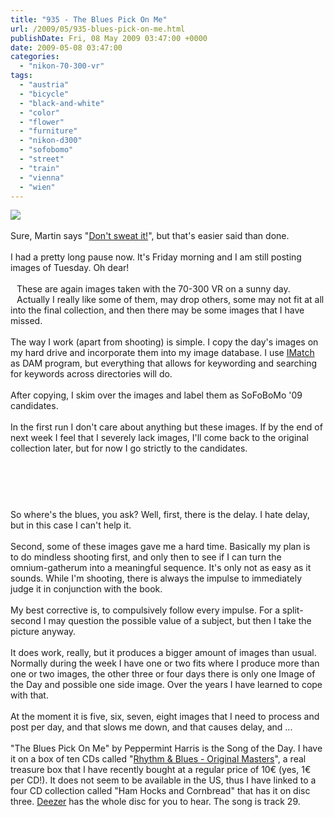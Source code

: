```yaml
---
title: "935 - The Blues Pick On Me"
url: /2009/05/935-blues-pick-on-me.html
publishDate: Fri, 08 May 2009 03:47:00 +0000
date: 2009-05-08 03:47:00
categories: 
  - "nikon-70-300-vr"
tags: 
  - "austria"
  - "bicycle"
  - "black-and-white"
  - "color"
  - "flower"
  - "furniture"
  - "nikon-d300"
  - "sofobomo"
  - "street"
  - "train"
  - "vienna"
  - "wien"
---
```

<a href="https://d25zfm9zpd7gm5.cloudfront.net/1200x1200/2009/20090505_161628_ps.jpg" target="_blank"><img src="https://d25zfm9zpd7gm5.cloudfront.net/0600x0600/2009/20090505_161628_ps.jpg"/></a><br/><br/><a href="https://d25zfm9zpd7gm5.cloudfront.net/1200x1200/2009/20090505_064730_ps.jpg" target="_blank"><img alt="" border="0" src="https://d25zfm9zpd7gm5.cloudfront.net/0150x0150/2009/20090505_064730_ps.jpg" style="margin: 10pt 10px 10px 0pt; float: right;"/></a> Sure, Martin says "<a href="http://doonster.blogspot.com/2009/05/sofobomo-dont-sweat-it.html" target="_blank">Don't sweat it!</a>", but that's easier said than done. <br/><br/>I had a pretty long pause now. It's Friday morning and I am still posting images of Tuesday. Oh dear!<br/><br/><a href="https://d25zfm9zpd7gm5.cloudfront.net/1200x1200/2009/20090505_064749_ps.jpg" target="_blank"><img alt="" border="0" src="https://d25zfm9zpd7gm5.cloudfront.net/0150x0150/2009/20090505_064749_ps.jpg" style="margin: 10pt 10px 10px 0pt; float: left;"/></a> These are again images taken with the 70-300 VR on a sunny day. Actually I really like some of them, may drop others, some may not fit at all into the final collection, and then there may be some images that I have missed.<br/><br/><a href="https://d25zfm9zpd7gm5.cloudfront.net/1200x1200/2009/20090505_065736_ps.jpg" target="_blank"><img alt="" border="0" src="https://d25zfm9zpd7gm5.cloudfront.net/0150x0150/2009/20090505_065736_ps.jpg" style="margin: 10pt 10px 10px 0pt; float: right;"/></a> The way I work (apart from shooting) is simple. I copy the day's images on my hard drive and incorporate them into my image database. I use <a href="http://www.photools.com/" target="_blank">IMatch</a> as DAM program, but everything that allows for keywording and searching for keywords across directories will do. <br/><br/>After copying, I skim over the images and label them as SoFoBoMo '09 candidates.<br/><br/>In the first run I don't care about anything but these images. If by the end of next week I feel that I severely lack images, I'll come back to the original collection later, but for now I go strictly to the candidates.<br/><br/><center><a href="https://d25zfm9zpd7gm5.cloudfront.net/1200x1200/2009/20090505_162424_ps.jpg" target="_blank"><img alt="" border="0" src="https://d25zfm9zpd7gm5.cloudfront.net/0150x0150/2009/20090505_162424_ps.jpg" style="margin: 10pt 10px 10px 0pt;"/></a><a href="https://d25zfm9zpd7gm5.cloudfront.net/1200x1200/2009/20090505_062903_ps.jpg" target="_blank"><img alt="" border="0" src="https://d25zfm9zpd7gm5.cloudfront.net/0150x0150/2009/20090505_062903_ps.jpg" style="margin: 10pt 10px 10px 0pt;"/></a></center><br/><br/>So where's the blues, you ask? Well, first, there is the delay. I hate delay, but in this case I can't help it. <br/><br/><a href="https://d25zfm9zpd7gm5.cloudfront.net/1200x1200/2009/20090505_161953_ps.jpg" target="_blank"><img alt="" border="0" src="https://d25zfm9zpd7gm5.cloudfront.net/0150x0150/2009/20090505_161953_ps.jpg" style="margin: 10pt 10px 10px 0pt; float: right;"/></a> Second, some of these images gave me a hard time. Basically my plan is to do mindless shooting first, and only then to see if I can turn the omnium-gatherum into a meaningful sequence. It's only not as easy as it sounds. While I'm shooting, there is always the impulse to immediately judge it in conjunction with the book. <br/><br/>My best corrective is, to compulsively follow every impulse. For a split-second I may question the possible value of a subject, but then I take the picture anyway.<br/><br/>It does work, really, but it produces a bigger amount of images than usual. Normally during the week I have one or two fits where I produce more than one or two images, the other three or four days there is only one Image of the Day and possible one side image. Over the years I have learned to cope with that. <br/><br/> At the moment it is five, six, seven, eight images that I need to process and post per day, and that slows me down, and that causes delay, and ...<br/><br/>"The Blues Pick On Me" by Peppermint Harris is the Song of the Day. I have it on a box of ten CDs called "<a href="http://www.bigboxset.co.uk/product/296548/RHYTHM_AND_BLUES_ORIGINAL_MASTERS_10CD_SET" target="_blank">Rhythm &amp; Blues - Original Masters</a>", a real treasure box that I have recently bought at a regular price of 10€ (yes, 1€ per CD!). It does not seem to be available in the US, thus I have linked to a four CD collection called "Ham Hocks and Cornbread" that has it on disc three. <a href="http://www.deezer.com/#music/album/172300" target="_blank">Deezer</a> has the whole disc for you to hear. The song is track 29.
